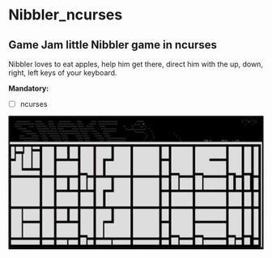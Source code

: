 # Nibbler_ncurses
## Game Jam little Nibbler game in ncurses


Nibbler loves to eat apples, help him get there, direct him with the up, down, right, left keys of your keyboard.

**Mandatory:**  
- [ ] ncurses  

![](https://github.com/Floriantoine/Nibbler_ncurses/blob/master/resources/capture.png)
